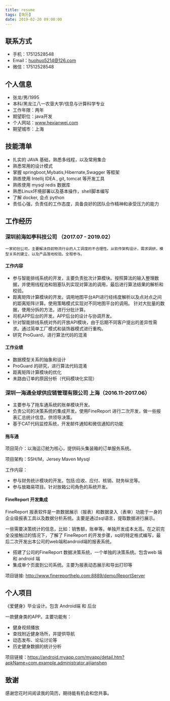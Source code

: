 ```yaml
---
title: resume
tags: [简历]
date: 2019-02-20 09:00:00
---
```


## 联系方式

- 手机：17512528548
- Email：huohuo5214@126.com
- 微信：17512528548

## 个人信息
- 张龙/男/1995
- 本科/黑龙江八一农垦大学/信息与计算科学专业
- 工作年限：两年
- 期望职位：java开发
- 个人网站：www.hexianwei.com
- 期望城市：上海

<!--more-->

## 技能清单
- 扎实的 JAVA 基础，熟悉多线程，以及常用集合
- 熟悉常用的设计模式
- 掌握 springboot,Mybatis,Hibernate,Swagger 等框架
- 熟练使用 Intellij IDEA , git, tomcat 等开发工具
- 熟练使用 mysql redis 数据库
- 熟悉Linux环境部署以及基本操作，shell脚本编写
- 了解 docker, 会点 python 
- 责任心强，负责任的工作态度，具备良好的团队合作精神和承受压力的能力

## 工作经历
### 深圳前海如亭科技公司 （2017.07 - 2019.02）

    一家初创公司，主要解决目前物流行业的人工调度的不合理性。从软件架构设计，需求调研，模型关系的建立，以及产品落地校验。全程参与。
#### 工作内容
- 参与智能排线系统的开发，主要负责批次计算模块。按照算法的输入整理数据，并使用线程池和阻塞队列实现对算法的调用，最后进行算法结果的解析和校验。
- 距离矩阵计算模块的开发。调用地图平台API进行经纬度解析以及点对点之间的距离矩阵计算。使用策略模式实现对不同地图平台的调用。 针对大批量的数据，使用分拆的方法，进行分批计算。
- 司机APP后台的开发。APP后台的设计与协调开发。
- 针对智能排线系统对外的开放API模块，由于后期不同客户提出的差异性需求。通过简单工厂模式和装饰器模式进行重构。
- 研究 ProGuard，进行算法代码的混淆

#### 工作业绩

- 数据模型关系的抽象和设计
- ProGuard 的研究，进行算法代码混淆
- 距离矩阵计算模块的优化
- 未路由订单的原因分析（代码模块化实现）

### 深圳一海通全球供应链管理有限公司  上海（2016.11-2017.06）

- 主要参与了拖车通系统的账单模块开发。   
- 负责公司的决策系统的集成开发。使用FineReport 进行二次开发，做一些报表汇总统计信息，供领导决策。
- 基于CAT代码监控系统，开发邮件通知和微信通知的功能

#### 拖车通

项目简介：以海运订舱为核心，提供码头集装箱的订单服务系统。

项目架构：SSH/M，Jersey Maven Mysql 

工作内容：
- 参与财务统计模块的开发。包括:应收、应付、核销、财务纵览等。
- 参与放箱易项目。针对放箱公司角色的系统开发。

#### FineReport 开发集成

 FineReport 报表软件是一款数据展示（报表）和数据录入（表单）功能于一身的企业级报表工具以及数据分析系统。主要是通过sql语言，提取数据进行展示。

 一些需要决策统计的信息，比如：销售额，账单等。单独开发成本太高。在之前完全没接触过的情况下，了解了 FineReport 的开发步骤，sql的特定格式编写，最后二次开发出本公司的web端和android端的报表系统。

- 搭建了公司的FineReport 数据决策系统，一个单独的决策系统。包含web 端和 android 端
- 集成单个页面到公司系统。主要为报表动态展示和导出打印等

项目链接: http://www.finereporthelp.com:8889/demo/ReportServer


## 个人项目

《爱健身》毕业设计。包含 Android端 和 后台

一款健身类的APP。主要功能有：
- 健身视频播放
- 查找附近健身场所，并提供导航
- 动态发布、论坛讨论等
- 历史健身数据的统计分析

项目链接：https://android.myapp.com/myapp/detail.htm?apkName=com.example.administrator.aijianshen

## 致谢

感谢您花时间阅读我的简历，期待能有机会和您共事。

